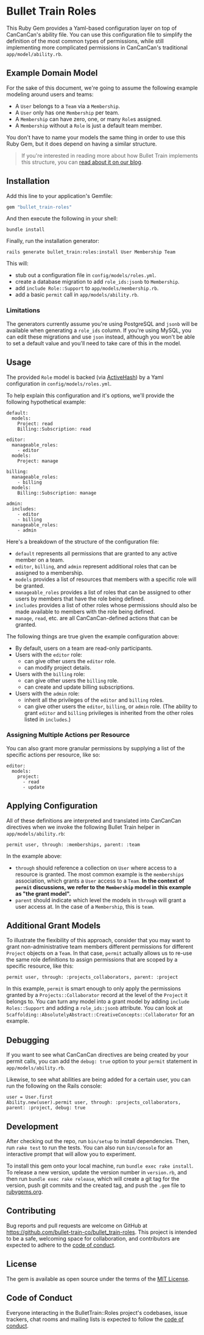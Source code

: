 # Bullet Train Roles

This Ruby Gem provides a Yaml-based configuration layer on top of CanCanCan's ability file. You can use this configuration file to simplify the definition of the most common types of permissions, while still implementing more complicated permissions in CanCanCan's traditional `app/model/ability.rb`.

## Example Domain Model 

For the sake of this document, we're going to assume the following example modeling around users and teams:

- A `User` belongs to a `Team` via a `Membership`.
- A `User` only has one `Membership` per team.
- A `Membership` can have zero, one, or many `Role`s assigned.
- A `Membership` without a `Role` is just a default team member.

You don't have to name your models the same thing in order to use this Ruby Gem, but it does depend on having a similar structure. 

> If you're interested in reading more about how Bullet Train implements this structure, you can [read about it on our blog](https://blog.bullettrain.co/teams-should-be-an-mvp-feature/).

## Installation

Add this line to your application's Gemfile:

```ruby
gem "bullet_train-roles"
```

And then execute the following in your shell:

```
bundle install
```

Finally, run the installation generator:

```
rails generate bullet_train:roles:install User Membership Team
```

This will:

 - stub out a configuration file in `config/models/roles.yml`.
 - create a database migration to add `role_ids:jsonb` to `Membership`.
 - add `include Role::Support` to `app/models/membership.rb`.
 - add a basic `permit` call in `app/models/ability.rb`.

### Limitations

The generators currently assume you're using PostgreSQL and `jsonb` will be available when generating a `role_ids` column. If you're using MySQL, you can edit these migrations and use `json` instead, although you won't be able to set a default value and you'll need to take care of this in the model.

## Usage

The provided `Role` model is backed (via [ActiveHash](https://github.com/active-hash/active_hash)) by a Yaml configuration in `config/models/roles.yml`.

To help explain this configuration and it's options, we'll provide the following hypothetical example:

```
default:
  models:
    Project: read
    Billing::Subscription: read

editor:
  manageable_roles:
    - editor
  models:
    Project: manage

billing:
  manageable_roles:
    - billing
  models:
    Billing::Subscription: manage

admin:
  includes:
    - editor
    - billing
  manageable_roles:
    - admin
```

Here's a breakdown of the structure of the configuration file:

 - `default` represents all permissions that are granted to any active member on a team.
 - `editor`, `billing`, and `admin` represent additional roles that can be assigned to a membership.
 - `models` provides a list of resources that members with a specific role will be granted.
 - `manageable_roles` provides a list of roles that can be assigned to other users by members that have the role being defined.
 - `includes` provides a list of other roles whose permissions should also be made available to members with the role being defined.
 - `manage`, `read`, etc. are all CanCanCan-defined actions that can be granted.

The following things are true given the example configuration above:

 - By default, users on a team are read-only participants.
 - Users with the `editor` role:
   - can give other users the `editor` role.
   - can modify project details.
 - Users with the `billing` role:
   - can give other users the `billing` role.
   - can create and update billing subscriptions.
 - Users with the `admin` role:
   - inherit all the privileges of the `editor` and `billing` roles.
   - can give other users the `editor`, `billing`, or `admin` role. (The ability to grant `editor` and `billing` privileges is inherited from the other roles listed in `includes`.)

### Assigning Multiple Actions per Resource

You can also grant more granular permissions by supplying a list of the specific actions per resource, like so:

```
editor:
  models:
    project:
      - read
      - update
```

## Applying Configuration

All of these definitions are interpreted and translated into CanCanCan directives when we invoke the following Bullet Train helper in `app/models/ability.rb`:

```
permit user, through: :memberships, parent: :team
```

In the example above:

 - `through` should reference a collection on `User` where access to a resource is granted. The most common example is the `memberships` association, which grants a `User` access to a `Team`. **In the context of `permit` discussions, we refer to the `Membership` model in this example as "the grant model".**
 - `parent` should indicate which level the models in `through` will grant a user access at. In the case of a `Membership`, this is `team`.

## Additional Grant Models

To illustrate the flexibility of this approach, consider that you may want to grant non-administrative team members different permissions for different `Project` objects on a `Team`. In that case, `permit` actually allows us to re-use the same role definitions to assign permissions that are scoped by a specific resource, like this:

```
permit user, through: :projects_collaborators, parent: :project
```

In this example, `permit` is smart enough to only apply the permissions granted by a `Projects::Collaborator` record at the level of the `Project` it belongs to. You can turn any model into a grant model by adding `include Roles::Support` and adding a `role_ids:jsonb` attribute. You can look at `Scaffolding::AbsolutelyAbstract::CreativeConcepts::Collaborator` for an example.

## Debugging
If you want to see what CanCanCan directives are being created by your permit calls, you can add the `debug: true` option to your `permit` statement in `app/models/ability.rb`.

Likewise, to see what abilities are being added for a certain user, you can run the following on the Rails console:

```
user = User.first
Ability.new(user).permit user, through: :projects_collaborators, parent: :project, debug: true
```

## Development

After checking out the repo, run `bin/setup` to install dependencies. Then, run `rake test` to run the tests. You can also run `bin/console` for an interactive prompt that will allow you to experiment.

To install this gem onto your local machine, run `bundle exec rake install`. To release a new version, update the version number in `version.rb`, and then run `bundle exec rake release`, which will create a git tag for the version, push git commits and the created tag, and push the `.gem` file to [rubygems.org](https://rubygems.org).

## Contributing

Bug reports and pull requests are welcome on GitHub at https://github.com/bullet-train-co/bullet_train-roles. This project is intended to be a safe, welcoming space for collaboration, and contributors are expected to adhere to the [code of conduct](https://github.com/bullet-train-co/bullet_train-roles/blob/master/CODE_OF_CONDUCT.md).

## License

The gem is available as open source under the terms of the [MIT License](https://opensource.org/licenses/MIT).

## Code of Conduct

Everyone interacting in the BulletTrain::Roles project's codebases, issue trackers, chat rooms and mailing lists is expected to follow the [code of conduct](https://github.com/bullet-train-co/bullet_train-roles/blob/main/CODE_OF_CONDUCT.md).
